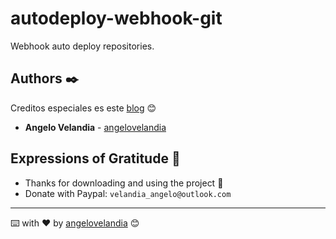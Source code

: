 # autodeploy-webhook-git

Webhook auto deploy repositories.

## Authors ✒️
Creditos especiales es este [blog](https://yushulx.medium.com/how-to-auto-deploy-source-code-to-iis-web-server-via-github-webhook-3649b67abf2a) 😊

* **Angelo Velandia** - [angelovelandia](https://github.com/angelovelandia)

## Expressions of Gratitude 🎁

* Thanks for downloading and using the project 📢
* Donate with Paypal: `velandia_angelo@outlook.com`

---
⌨️ with ❤️ by [angelovelandia](https://github.com/angelovelandia) 😊
